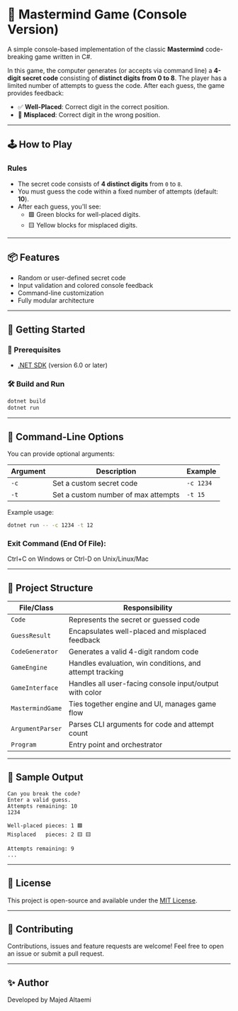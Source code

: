 # 🎯 Mastermind Game (Console Version)

A simple console-based implementation of the classic **Mastermind** code-breaking game written in C#.

In this game, the computer generates (or accepts via command line) a **4-digit secret code** consisting of **distinct digits from 0 to 8**. The player has a limited number of attempts to guess the code. After each guess, the game provides feedback:

- ✅ **Well-Placed**: Correct digit in the correct position.
- 🔄 **Misplaced**: Correct digit in the wrong position.

---

## 🕹️ How to Play

### Rules
- The secret code consists of **4 distinct digits** from `0` to `8`.
- You must guess the code within a fixed number of attempts (default: **10**).
- After each guess, you'll see:
  - 🟩 Green blocks for well-placed digits.
  - 🟨 Yellow blocks for misplaced digits.

---

## 📦 Features

- Random or user-defined secret code
- Input validation and colored console feedback
- Command-line customization
- Fully modular architecture

---

## 🚀 Getting Started

### 🧰 Prerequisites

- [.NET SDK](https://dotnet.microsoft.com/en-us/download) (version 6.0 or later)

### 🛠️ Build and Run

```bash
dotnet build
dotnet run
```

---

## 🧪 Command-Line Options

You can provide optional arguments:

| Argument | Description                                 | Example               |
|----------|---------------------------------------------|-----------------------|
| `-c`     | Set a custom secret code                    | `-c 1234`             |
| `-t`     | Set a custom number of max attempts         | `-t 15`               |


Example usage:

```bash
dotnet run -- -c 1234 -t 12
```

### Exit Command (End Of File):
Ctrl+C on Windows or Ctrl-D on Unix/Linux/Mac

---

## 📁 Project Structure

| File/Class           | Responsibility                                               |
|----------------------|--------------------------------------------------------------|
| `Code`               | Represents the secret or guessed code                        |
| `GuessResult`        | Encapsulates well-placed and misplaced feedback              |
| `CodeGenerator`      | Generates a valid 4-digit random code                        |
| `GameEngine`         | Handles evaluation, win conditions, and attempt tracking     |
| `GameInterface`      | Handles all user-facing console input/output with color      |
| `MastermindGame`     | Ties together engine and UI, manages game flow               |
| `ArgumentParser`     | Parses CLI arguments for code and attempt count              |
| `Program`            | Entry point and orchestrator                                 |

---

## 🎨 Sample Output

```text
Can you break the code?
Enter a valid guess.
Attempts remaining: 10
1234

Well-placed pieces: 1 🟩 
Misplaced   pieces: 2 🟨 🟨 

Attempts remaining: 9
...
```

---

## 📄 License

This project is open-source and available under the [MIT License](LICENSE).

---

## 🤝 Contributing

Contributions, issues and feature requests are welcome! Feel free to open an issue or submit a pull request.

---

## ✨ Author

Developed by Majed Altaemi